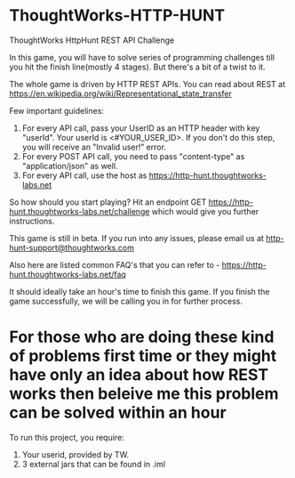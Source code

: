 # ThoughtWorks-HTTP-HUNT
ThoughtWorks HttpHunt REST API Challenge

In this game, you will have to solve series of programming challenges till you hit the finish line(mostly 4 stages). But there's a bit of a twist to it.

The whole game is driven by HTTP REST APIs. You can read about REST at 
https://en.wikipedia.org/wiki/Representational_state_transfer 

Few important guidelines:
  1.	For every API call, pass your UserID as an HTTP header with key "userId". Your userId is <#YOUR_USER_ID>. If you don't do this step,       you will receive an "Invalid user!” error.
  2.	For every POST API call, you need to pass "content-type" as "application/json" as well.
  3.	For every API call, use the host as https://http-hunt.thoughtworks-labs.net

So how should you start playing?
  Hit an endpoint GET https://http-hunt.thoughtworks-labs.net/challenge which would give you further instructions.

  This game is still in beta. If you run into any issues, please email us at http-hunt-support@thoughtworks.com 
  
  Also here are listed common FAQ's that you can refer to - https://http-hunt.thoughtworks-labs.net/faq 

  It should ideally take an hour's time to finish this game. If you finish the game successfully, we will be calling you in for further     process.
  
  # For those who are doing these kind of problems first time or they might have only an idea about how REST works then beleive me this problem can be solved within an hour

To run this project, you require: 
  1. Your userid, provided by TW.
  2. 3 external jars that can be found in .iml
